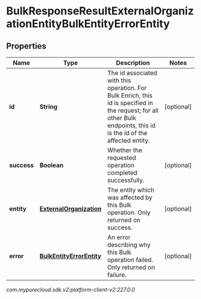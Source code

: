 # BulkResponseResultExternalOrganizationEntityBulkEntityErrorEntity


## Properties

| Name | Type | Description | Notes |
| ------------ | ------------- | ------------- | ------------- |
| **id** | **String** | The id associated with this operation. For Bulk Enrich, this id is specified in the request; for all other Bulk endpoints, this id is the id of the affected entity. |  [optional] |
| **success** | **Boolean** | Whether the requested operation completed successfully. |  [optional] |
| **entity** | [**ExternalOrganization**](ExternalOrganization) | The entity which was affected by this Bulk operation. Only returned on success. |  [optional] |
| **error** | [**BulkEntityErrorEntity**](BulkEntityErrorEntity) | An error describing why this Bulk operation failed. Only returned on failure. |  [optional] |




_com.mypurecloud.sdk.v2:platform-client-v2:227.0.0_
